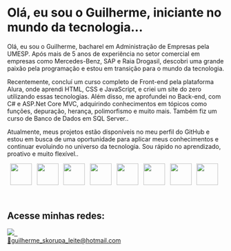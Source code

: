 <div>
<h1>Olá, eu sou o Guilherme, iniciante no mundo da tecnologia...</h1>

<p>Olá, eu sou o Guilherme, bacharel em Administração de Empresas pela UMESP. Após mais de 5 anos de experiência no setor comercial em empresas como Mercedes-Benz, SAP e Raia Drogasil, descobri uma grande paixão pela programação e estou em transição para o mundo da tecnologia.</p>
  
  <p>Recentemente, concluí um curso completo de Front-end pela plataforma Alura, onde aprendi HTML, CSS e JavaScript, e criei um site do zero utilizando essas tecnologias. Além disso, me aprofundei no Back-end, com C# e ASP.Net Core MVC, adquirindo conhecimentos em tópicos como funções, depuração, herança, polimorfismo e muito mais. Também fiz um curso de Banco de Dados em SQL Server.</b>.</p>
    
  <p>Atualmente, meus projetos estão disponíveis no meu perfil do GitHub e estou em busca de uma oportunidade para aplicar meus conhecimentos e continuar evoluindo no universo da tecnologia. Sou rápido no aprendizado, proativo e muito flexível.</b>.</p>

<div>
<header>
<img src="https://cdn.jsdelivr.net/gh/devicons/devicon/icons/javascript/javascript-original.svg" height="50" width="50"/>
&nbsp
<img src="https://cdn.jsdelivr.net/gh/devicons/devicon/icons/html5/html5-original.svg" height="50" width="50"/>
&nbsp
<img src="https://cdn.jsdelivr.net/gh/devicons/devicon/icons/css3/css3-original.svg" height="50" width="50"/>
&nbsp     
<img src="https://cdn.jsdelivr.net/gh/devicons/devicon/icons/bootstrap/bootstrap-original-wordmark.svg" height="50" width="50" />
&nbsp 
<img src="https://cdn.jsdelivr.net/gh/devicons/devicon/icons/vscode/vscode-original.svg" height="50" width="50"/>
&nbsp 
<img src="https://cdn.jsdelivr.net/gh/devicons/devicon/icons/csharp/csharp-original.svg" height="50" width="50" />
&nbsp
<img src="https://cdn.jsdelivr.net/gh/devicons/devicon/icons/microsoftsqlserver/microsoftsqlserver-plain-wordmark.svg" height="50" width="50" />  
&nbsp  
<img src="https://cdn.jsdelivr.net/gh/devicons/devicon/icons/visualstudio/visualstudio-plain.svg" height="50" width="50" />
&nbsp    

</header> 
</div>
<p></p>
<div>
<h2><b>Acesse minhas redes:</b></h2>
<a href='https://www.linkedin.com/in/guilherme-skorupa/' target='_blank'><img src='https://img.shields.io/badge/LinkedIn-0077B5?style=for-the-badge&logo=linkedin&logoColor=white target='_blank'</a> 
&nbsp 
</div>
<div>
📧guilherme_skorupa_leite@hotmail.com
</div>
